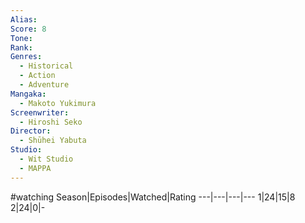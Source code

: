 ```yaml
---
Alias:
Score: 8
Tone: 
Rank:
Genres:
  - Historical
  - Action
  - Adventure
Mangaka:
  - Makoto Yukimura
Screenwriter:
  - Hiroshi Seko
Director:
  - Shūhei Yabuta
Studio:
  - Wit Studio
  - MAPPA
---
```

#watching
Season|Episodes|Watched|Rating
---|---|---|---
1|24|15|8
2|24|0|-